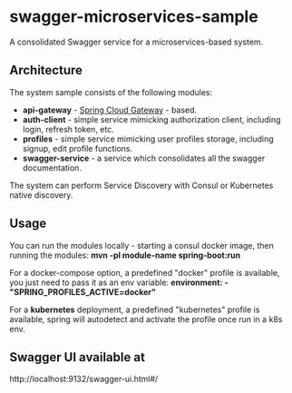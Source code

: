 # swagger-microservices-sample
A consolidated Swagger service for a microservices-based system.

## Architecture
The system sample consists of the following modules:
- **api-gateway** - [Spring Cloud Gateway](https://cloud.spring.io/spring-cloud-gateway/reference/html/) - based.
- **auth-client** - simple service mimicking authorization client, including login, refresh token, etc.
- **profiles** - simple service mimicking user profiles storage, including signup, edit profile functions.
- **swagger-service** - a service which consolidates all the swagger documentation.

The system can perform Service Discovery with Consul or Kubernetes native discovery.

## Usage
You can run the modules locally - starting a consul docker image, then running the modules:
 **mvn -pl module-name spring-boot:run**
 
 For a docker-compose option, a predefined "docker" profile is available, you just need to pass it as an env variable:
 **environment:
        - "SPRING_PROFILES_ACTIVE=docker"**
        
 For a **kubernetes** deployment, a predefined "kubernetes" profile is available, spring will autodetect and activate the profile once run in a k8s env.


## Swagger UI available at
http://localhost:9132/swagger-ui.html#/
